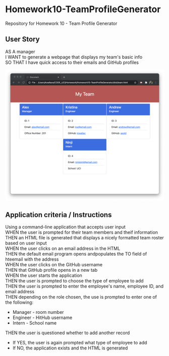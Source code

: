 # Homework10-TeamProfileGenerator
Repository for Homework 10 - Team Profile Generator

## User Story
AS A manager  
I WANT to generate a webpage that displays my team's basic info  
SO THAT I have quick access to their emails and GitHub profiles  

![Team Roster](./TeamRoster.png)

## Application criteria / Instructions
Using a command-line application that accepts user input  
WHEN the user is prompted for their team members and theif information  
THEN an HTML file is generated that displays a nicely formatted team roster based on user input  
WHEN the user clicks on an email address in the HTML  
THEN the default email program opens andpopulates the TO field of hteemail with the address  
WHEN the user clicks on the GitHub username  
THEN that GitHub profile opens in a new tab  
WHEN the user starts the application  
THEN the user is prompted to choose the type of employee to add  
THEN the user is prompted to enter the employee's name, employee ID, and email address  
THEN depending on the role chosen, the use is prompted to enter one of the following:  
   - Manager - room number  
   - Engineer - HitHub username  
   - Intern - School name  
  
THEN the user is questioned whether to add another record  
   - If YES, the user is again prompted what type of employee to add  
   - If NO, the application exists and the HTML is generated  


